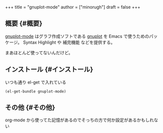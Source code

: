 +++
title = "gnuplot-mode"
author = ["minorugh"]
draft = false
+++

## 概要 {#概要}

[gnuplot-mode](https://github.com/emacsorphanage/gnuplot) はグラフ作成ソフトである [gnuplot](http://www.gnuplot.info/) を Emacs で使うためのパッケージ。
Syntax Highlight や 補完機能 などを提供する。

まあほとんど使ってないんだけど。


## インストール {#インストール}

いつも通り el-get で入れている

```emacs-lisp
(el-get-bundle gnuplot-mode)
```


## その他 {#その他}

org-mode から使ってた記憶があるのでそっちの方で何か設定があるかもしれない

